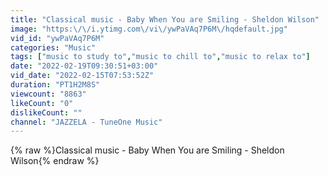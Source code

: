 ```yaml
---
title: "Classical music - Baby When You are Smiling - Sheldon Wilson"
image: "https:\/\/i.ytimg.com\/vi\/ywPaVAq7P6M\/hqdefault.jpg"
vid_id: "ywPaVAq7P6M"
categories: "Music"
tags: ["music to study to","music to chill to","music to relax to"]
date: "2022-02-19T09:30:51+03:00"
vid_date: "2022-02-15T07:53:52Z"
duration: "PT1H2M8S"
viewcount: "8863"
likeCount: "0"
dislikeCount: ""
channel: "JAZZELA - TuneOne Music"
---
```

{% raw %}Classical music - Baby When You are Smiling - Sheldon Wilson{% endraw %}

